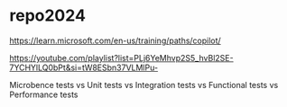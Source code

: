 # repo2024

https://learn.microsoft.com/en-us/training/paths/copilot/

https://youtube.com/playlist?list=PLj6YeMhvp2S5_hvBl2SE-7YCHYlLQ0bPt&si=tW8ESbn37VLMlPu-


Microbence tests vs Unit tests vs Integration tests vs Functional tests vs Performance tests
